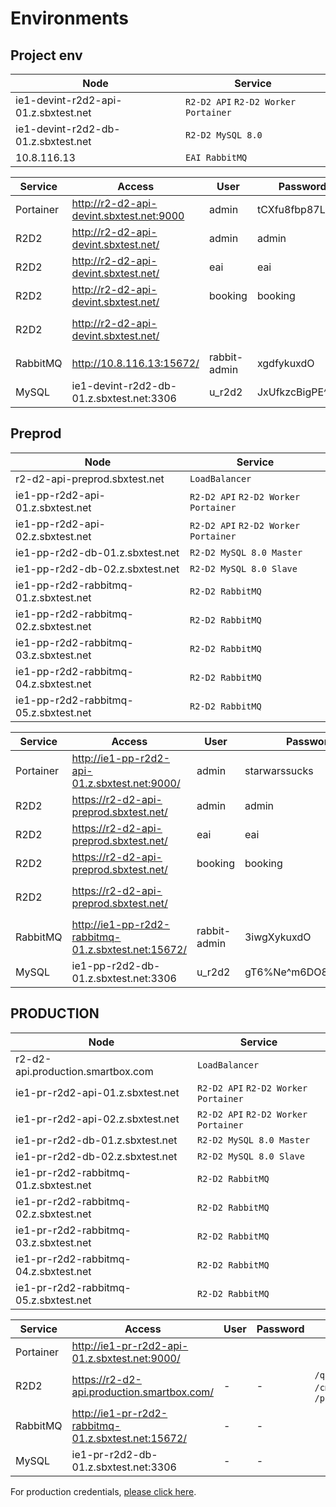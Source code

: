 # Environments


## Project env

| Node | Service |
| --- | --- |
| ie1-devint-r2d2-api-01.z.sbxtest.net | `R2-D2 API` `R2-D2 Worker` `Portainer` |
| ie1-devint-r2d2-db-01.z.sbxtest.net | `R2-D2 MySQL 8.0` |
| 10.8.116.13 | `EAI RabbitMQ` |

| Service | Access | User | Password | Roles |
| --- | --- | --- | --- | --- |
| Portainer | http://r2-d2-api-devint.sbxtest.net:9000 | admin | tCXfu8fbp87LRX | |
| R2D2 | http://r2-d2-api-devint.sbxtest.net/ | admin | admin | everything, `/internal` |
| R2D2 | http://r2-d2-api-devint.sbxtest.net/ | eai | eai | `/broadcast-listener`  |
| R2D2 | http://r2-d2-api-devint.sbxtest.net/ | booking | booking | `/booking` |
| R2D2 | http://r2-d2-api-devint.sbxtest.net/ | | | `/quickdata`, `/cmhub`, `/`, `/ping` |
| RabbitMQ | http://10.8.116.13:15672/ | rabbit-admin | xgdfykuxdO | |
| MySQL | ie1-devint-r2d2-db-01.z.sbxtest.net:3306 | u_r2d2 | JxUfkzcBigPE^Z*4 | |

## Preprod

| Node | Service |
| --- | --- |
| r2-d2-api-preprod.sbxtest.net | `LoadBalancer` |
| ie1-pp-r2d2-api-01.z.sbxtest.net | `R2-D2 API` `R2-D2 Worker` `Portainer` |
| ie1-pp-r2d2-api-02.z.sbxtest.net | `R2-D2 API` `R2-D2 Worker` `Portainer` |
| ie1-pp-r2d2-db-01.z.sbxtest.net | `R2-D2 MySQL 8.0 Master` |
| ie1-pp-r2d2-db-02.z.sbxtest.net | `R2-D2 MySQL 8.0 Slave` |
| ie1-pp-r2d2-rabbitmq-01.z.sbxtest.net | `R2-D2 RabbitMQ` |
| ie1-pp-r2d2-rabbitmq-02.z.sbxtest.net | `R2-D2 RabbitMQ` |
| ie1-pp-r2d2-rabbitmq-03.z.sbxtest.net | `R2-D2 RabbitMQ` |
| ie1-pp-r2d2-rabbitmq-04.z.sbxtest.net | `R2-D2 RabbitMQ` |
| ie1-pp-r2d2-rabbitmq-05.z.sbxtest.net | `R2-D2 RabbitMQ` |

| Service | Access | User | Password | Roles |
| --- | --- | --- | --- | --- |
| Portainer | http://ie1-pp-r2d2-api-01.z.sbxtest.net:9000/ | admin | starwarssucks | |
| R2D2 | https://r2-d2-api-preprod.sbxtest.net/ | admin | admin | everything, `/internal` |
| R2D2 | https://r2-d2-api-preprod.sbxtest.net/ | eai | eai | `/broadcast-listener`  |
| R2D2 | https://r2-d2-api-preprod.sbxtest.net/ | booking | booking | `/booking` |
| R2D2 | https://r2-d2-api-preprod.sbxtest.net/ | | | `/quickdata`, `/cmhub`, `/`, `/ping` |
| RabbitMQ | http://ie1-pp-r2d2-rabbitmq-01.z.sbxtest.net:15672/ | rabbit-admin | 3iwgXykuxdO | |
| MySQL | ie1-pp-r2d2-db-01.z.sbxtest.net:3306 | u_r2d2 | gT6%Ne^m6DO8QGwi3j62 | |


## PRODUCTION

| Node | Service |
| --- | --- |
| r2-d2-api.production.smartbox.com | `LoadBalancer` |
| ie1-pr-r2d2-api-01.z.sbxtest.net | `R2-D2 API` `R2-D2 Worker` `Portainer` |
| ie1-pr-r2d2-api-02.z.sbxtest.net | `R2-D2 API` `R2-D2 Worker` `Portainer` |
| ie1-pr-r2d2-db-01.z.sbxtest.net | `R2-D2 MySQL 8.0 Master` |
| ie1-pr-r2d2-db-02.z.sbxtest.net | `R2-D2 MySQL 8.0 Slave` |
| ie1-pr-r2d2-rabbitmq-01.z.sbxtest.net | `R2-D2 RabbitMQ` |
| ie1-pr-r2d2-rabbitmq-02.z.sbxtest.net | `R2-D2 RabbitMQ` |
| ie1-pr-r2d2-rabbitmq-03.z.sbxtest.net | `R2-D2 RabbitMQ` |
| ie1-pr-r2d2-rabbitmq-04.z.sbxtest.net | `R2-D2 RabbitMQ` |
| ie1-pr-r2d2-rabbitmq-05.z.sbxtest.net | `R2-D2 RabbitMQ` |

| Service | Access | User | Password | Roles |
| --- | --- | --- | --- | --- |
| Portainer | http://ie1-pr-r2d2-api-01.z.sbxtest.net:9000/ | | | |
| R2D2 | https://r2-d2-api.production.smartbox.com/ | - | - | `/quickdata`, `/cmhub`, `/`, `/ping` |
| RabbitMQ | http://ie1-pr-r2d2-rabbitmq-01.z.sbxtest.net:15672/ | - | - | |
| MySQL | ie1-pr-r2d2-db-01.z.sbxtest.net:3306 | - | - | |

For production credentials,
[please click here](https://smartbox.atlassian.net/wiki/spaces/R2D2/pages/1720647893/Production+Credentials).
